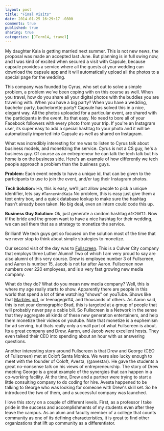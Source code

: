 ```yaml
---
layout: post
title: "Final Visits"
date: 2014-01-25 16:29:17 -0800
comments: true
published: true
sharing: true
categories: [JTerm14, travel]
---
```


My daughter Kaia is getting married next summer.  This is not new news, the proposal was made an accepted last June.  But planning is in full swing now, and I was kind of excited when secured a visit with Capsule, because capsule provides a service where all the guests at your wedding can download the capsule app and it will automatically upload all the photos to a special page for the wedding.

This company was founded by Cyrus, who set out to solve a simple problem, a problem we've been coping with on this course as well.  When you travel, how do you share all your digital photos with the buddies you are traveling with.  When you have a big party?  When you have a wedding, bachelor party, bachelorette party?  Capsule has solved this in a nice, elegant way.  All the photos uploaded for a particular event, are shared with the participants in the event.  Its that easy.  No need to bore all of your Facebook followers with every photo from your trip.  If you're an Instagram user, its super easy to add a special hashtag to your photo and it will be automatically imported into Capsule as well as shared on Instagram.

<!-- more -->

What was incredibly interesting for me was to listen to Cyrus talk about business models, and monetizing the service.  Cyrus is not a CS guy, he's a business guy.  Of course as an entrepreneur he can talk the tech talk but his home is on the business side.  Here's an example of how differently we tech people approach a problem than the business guys.

**Problem:** Each event needs to have a unique id, that can be given to the participants to use to join the event, and/or tag their Instagram photos.

**Tech Solution:** Ha, this is easy, we'll just allow people to pick a unique identifier, lets say `#TannerAndKaia` No problem, this is easy just give them a text entry box, and a quick database lookup to make sure the hashtag hasn't already been taken.  No big deal, even an intern could code this up.

**Business Guy Solution:**  Ok, just generate a random hashtag `#JK286TJ`.  Now if the bride and the groom want to have a nice hashtag for their wedding, we can sell them that as a strategy to monetize the service.

Brilliant!  We tech guys get so focused on the solution most of the time that we never stop to think about simple strategies to monetize.


Our second visit of the day was to [Fullscreen](http://fullscreen.net "Fullscreen").  This is a Culver City company that employs three Luther Alumni!  Two of which I am very proud to say are also alumni of this very course.  Drew is employee number 3 of Fullscreen, and Aaron is number 15, Jacob is not far after Aaron.  Fullscreen now numbers over 220 employees, and is a very fast growing new media company.  

What do they do?  What do you mean new media company?  Well, this is where my age really starts to show.  Apparently there are people in this world that spend a lot of time watching "shows" on youTube.  Shows like that [Marbles girl](http://www.youtube.com/user/JennaMarbles "JennaMarbles"), or teenagegirl14, and thousands of others.  As Aaron said, this is not your demographic Brad, this is targeted at a group of people that will probably never pay a cable bill.  So Fullscreen is a Network in the sense that they aggregate all kinds of these new generation entertainers, and help them monetize their videos on youtube.  Note that monetize is a euphemism for ad serving, but thats really only a small part of what Fullscreen is about.  Its a great company and Drew, Aaron, and Jacob were excellent hosts.  They even talked their CEO into spending about an hour with us answering questions.

Another interesting story around Fullscreen is that Drew and George (CEO of Fullscreen) met at Coloft Santa Monica.  We were also lucky enough to meet with the founder of Coloft, Avesta, (@avestar). He gave the students  a great no-nonsense talk on his views of entrepreneurship. The story of Drew meeting George is a great example of the synergies that can happen in a co-working facility.  At the time, Drew and a partner were trying to start a little consulting company to do coding for hire.  Avesta happened to be talking to George who was looking for someone with Drew's skill set.  So he introduced the two of them, and a successful company was launched.  

I love this story on a couple of different levels.  First, as a professor I take pride in the success and accomplishments of my students even after they leave the campus.  As an alum and faculty member of a college that counts community as one of its defining characteristics, it is great to find other organizations that lift up community as a differentiator.


